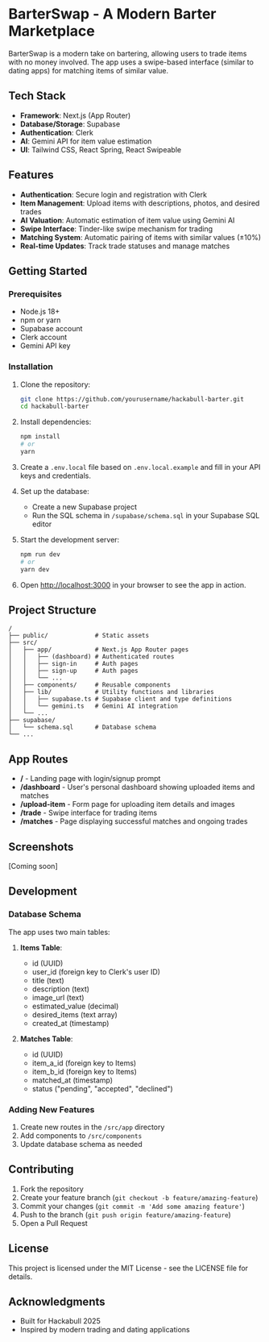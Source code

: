 # BarterSwap - A Modern Barter Marketplace

BarterSwap is a modern take on bartering, allowing users to trade items with no money involved. The app uses a swipe-based interface (similar to dating apps) for matching items of similar value.

## Tech Stack

- **Framework**: Next.js (App Router)
- **Database/Storage**: Supabase
- **Authentication**: Clerk
- **AI**: Gemini API for item value estimation
- **UI**: Tailwind CSS, React Spring, React Swipeable

## Features

- **Authentication**: Secure login and registration with Clerk
- **Item Management**: Upload items with descriptions, photos, and desired trades
- **AI Valuation**: Automatic estimation of item value using Gemini AI
- **Swipe Interface**: Tinder-like swipe mechanism for trading
- **Matching System**: Automatic pairing of items with similar values (±10%)
- **Real-time Updates**: Track trade statuses and manage matches

## Getting Started

### Prerequisites

- Node.js 18+
- npm or yarn
- Supabase account
- Clerk account
- Gemini API key

### Installation

1. Clone the repository:

   ```bash
   git clone https://github.com/yourusername/hackabull-barter.git
   cd hackabull-barter
   ```

2. Install dependencies:

   ```bash
   npm install
   # or
   yarn
   ```

3. Create a `.env.local` file based on `.env.local.example` and fill in your API keys and credentials.

4. Set up the database:

   - Create a new Supabase project
   - Run the SQL schema in `/supabase/schema.sql` in your Supabase SQL editor

5. Start the development server:

   ```bash
   npm run dev
   # or
   yarn dev
   ```

6. Open [http://localhost:3000](http://localhost:3000) in your browser to see the app in action.

## Project Structure

```
/
├── public/             # Static assets
├── src/
│   ├── app/            # Next.js App Router pages
│   │   ├── (dashboard) # Authenticated routes
│   │   ├── sign-in     # Auth pages
│   │   ├── sign-up     # Auth pages
│   │   └── ...
│   ├── components/     # Reusable components
│   ├── lib/            # Utility functions and libraries
│   │   ├── supabase.ts # Supabase client and type definitions
│   │   └── gemini.ts   # Gemini AI integration
│   └── ...
├── supabase/
│   └── schema.sql      # Database schema
└── ...
```

## App Routes

- **/** - Landing page with login/signup prompt
- **/dashboard** - User's personal dashboard showing uploaded items and matches
- **/upload-item** - Form page for uploading item details and images
- **/trade** - Swipe interface for trading items
- **/matches** - Page displaying successful matches and ongoing trades

## Screenshots

[Coming soon]

## Development

### Database Schema

The app uses two main tables:

1. **Items Table**:

   - id (UUID)
   - user_id (foreign key to Clerk's user ID)
   - title (text)
   - description (text)
   - image_url (text)
   - estimated_value (decimal)
   - desired_items (text array)
   - created_at (timestamp)

2. **Matches Table**:
   - id (UUID)
   - item_a_id (foreign key to Items)
   - item_b_id (foreign key to Items)
   - matched_at (timestamp)
   - status ("pending", "accepted", "declined")

### Adding New Features

1. Create new routes in the `/src/app` directory
2. Add components to `/src/components`
3. Update database schema as needed

## Contributing

1. Fork the repository
2. Create your feature branch (`git checkout -b feature/amazing-feature`)
3. Commit your changes (`git commit -m 'Add some amazing feature'`)
4. Push to the branch (`git push origin feature/amazing-feature`)
5. Open a Pull Request

## License

This project is licensed under the MIT License - see the LICENSE file for details.

## Acknowledgments

- Built for Hackabull 2025
- Inspired by modern trading and dating applications
